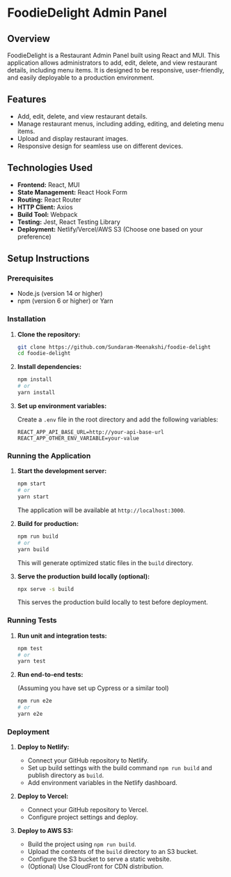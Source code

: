 # FoodieDelight Admin Panel

## Overview

FoodieDelight is a Restaurant Admin Panel built using React and MUI. This application allows administrators to add, edit, delete, and view restaurant details, including menu items. It is designed to be responsive, user-friendly, and easily deployable to a production environment.

## Features

- Add, edit, delete, and view restaurant details.
- Manage restaurant menus, including adding, editing, and deleting menu items.
- Upload and display restaurant images.
- Responsive design for seamless use on different devices.

## Technologies Used

- **Frontend:** React, MUI
- **State Management:** React Hook Form
- **Routing:** React Router
- **HTTP Client:** Axios
- **Build Tool:** Webpack
- **Testing:** Jest, React Testing Library
- **Deployment:** Netlify/Vercel/AWS S3 (Choose one based on your preference)

## Setup Instructions

### Prerequisites

- Node.js (version 14 or higher)
- npm (version 6 or higher) or Yarn

### Installation

1. **Clone the repository:**

   ```bash
   git clone https://github.com/Sundaram-Meenakshi/foodie-delight
   cd foodie-delight
   ```

2. **Install dependencies:**

   ```bash
   npm install
   # or
   yarn install
   ```

3. **Set up environment variables:**

   Create a `.env` file in the root directory and add the following variables:

   ```env
   REACT_APP_API_BASE_URL=http://your-api-base-url
   REACT_APP_OTHER_ENV_VARIABLE=your-value
   ```

### Running the Application

1. **Start the development server:**

   ```bash
   npm start
   # or
   yarn start
   ```

   The application will be available at `http://localhost:3000`.

2. **Build for production:**

   ```bash
   npm run build
   # or
   yarn build
   ```

   This will generate optimized static files in the `build` directory.

3. **Serve the production build locally (optional):**

   ```bash
   npx serve -s build
   ```

   This serves the production build locally to test before deployment.

### Running Tests

1. **Run unit and integration tests:**

   ```bash
   npm test
   # or
   yarn test
   ```

2. **Run end-to-end tests:**

   (Assuming you have set up Cypress or a similar tool)

   ```bash
   npm run e2e
   # or
   yarn e2e
   ```

### Deployment

1. **Deploy to Netlify:**

   - Connect your GitHub repository to Netlify.
   - Set up build settings with the build command `npm run build` and publish directory as `build`.
   - Add environment variables in the Netlify dashboard.

2. **Deploy to Vercel:**

   - Connect your GitHub repository to Vercel.
   - Configure project settings and deploy.

3. **Deploy to AWS S3:**

   - Build the project using `npm run build`.
   - Upload the contents of the `build` directory to an S3 bucket.
   - Configure the S3 bucket to serve a static website.
   - (Optional) Use CloudFront for CDN distribution.
